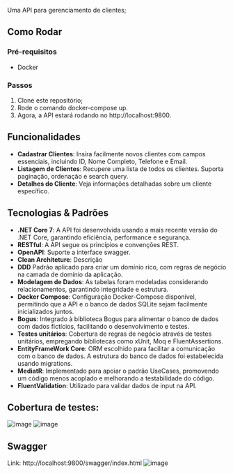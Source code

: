 Uma API para gerenciamento de clientes;

## Como Rodar

### Pré-requisitos
- Docker

### Passos

1. Clone este repositório;
2. Rode o comando docker-compose up.
3. Agora, a API estará rodando no http://localhost:9800.

## Funcionalidades

- **Cadastrar Clientes**: Insira facilmente novos clientes com campos essenciais, incluindo ID, Nome Completo, Telefone e Email.
- **Listagem de Clientes**: Recupere uma lista de todos os clientes. Suporta paginação, ordenação e search query.
- **Detalhes do Cliente**: Veja informações detalhadas sobre um cliente específico.

## Tecnologias & Padrões

- **.NET Core 7**: A API foi desenvolvida usando a mais recente versão do .NET Core, garantindo eficiência, performance e segurança.
- **RESTful**: A API segue os princípios e convenções REST.
- **OpenAPI**: Suporte a interface swagger.
- **Clean Architeture**: Descrição
- **DDD** Padrão aplicado para criar um domínio rico, com regras de negócio na camada de domínio da aplicação.
- **Modelagem de Dados**: As tabelas foram modeladas considerando relacionamentos, garantindo integridade e estrutura.
- **Docker Compose**: Configuração Docker-Compose disponível, permitindo que a API e o banco de dados SQLite sejam facilmente inicializados juntos.
- **Bogus**: Integrado à biblioteca Bogus para alimentar o banco de dados com dados fictícios, facilitando o desenvolvimento e testes.
- **Testes unitários**: Cobertura de regras de negócio através de testes unitários, empregando bibliotecas como xUnit, Moq e FluentAssertions.
- **EntityFrameWork Core**: ORM escolhido para facilitar a comunicação com o banco de dados. A estrutura do banco de dados foi estabelecida usando migrations.
- **MediatR**: Implementado para apoiar o padrão UseCases, promovendo um código menos acoplado e melhorando a testabilidade do código.
- **FluentValidation**: Utilizado para validar dados de input na API.

## Cobertura de testes:
![image](https://github.com/pedronvasconcelos/ClienteProject/assets/87155663/64959e0e-d982-4c1d-a372-afab37a31d00)
![image](https://github.com/pedronvasconcelos/ClienteProject/assets/87155663/59670e9c-aac3-491e-b3ef-88b79e86e23d)

## Swagger
Link: http://localhost:9800/swagger/index.html
![image](https://github.com/pedronvasconcelos/ClienteProject/assets/87155663/b326890d-b5c3-4b4c-91d1-d754d9dd8382)




